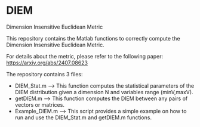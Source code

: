 # DIEM
Dimension Insensitive Euclidean Metric

This repository contains the Matlab functions to correctly compute the Dimension Insensitive Euclidean Metric.

For details about the metric, please refer to the following paper: https://arxiv.org/abs/2407.08623

The repository contains 3 files:
- DIEM_Stat.m --> This function computes the statistical parameters of the DIEM distribution given a dimension N and variables range (minV,maxV).
- getDIEM.m --> This function computes the DIEM between any pairs of vectors or matrices.
- Example_DIEM.m --> This script provides a simple example on how to run and use the DIEM_Stat.m and getDIEM.m functions.
